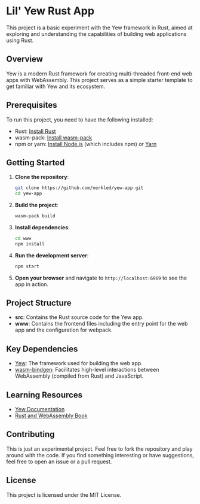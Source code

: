 # Lil' Yew Rust App

This project is a basic experiment with the Yew framework in Rust, aimed at exploring and understanding the capabilities of building web applications using Rust.

## Overview

Yew is a modern Rust framework for creating multi-threaded front-end web apps with WebAssembly. This project serves as a simple starter template to get familiar with Yew and its ecosystem.

## Prerequisites

To run this project, you need to have the following installed:

- Rust: [Install Rust](https://www.rust-lang.org/tools/install)
- wasm-pack: [Install wasm-pack](https://rustwasm.github.io/wasm-pack/installer/)
- npm or yarn: [Install Node.js](https://nodejs.org/) (which includes npm) or [Yarn](https://yarnpkg.com/getting-started/install)

## Getting Started

1. **Clone the repository**:
    ```sh
    git clone https://github.com/nerkled/yew-app.git
    cd yew-app
    ```

2. **Build the project**:
    ```sh
    wasm-pack build
    ```

3. **Install dependencies**:
    ```sh
    cd www
    npm install
    ```

4. **Run the development server**:
    ```sh
    npm start
    ```

5. **Open your browser** and navigate to `http://localhost:6969` to see the app in action.

## Project Structure

- **src**: Contains the Rust source code for the Yew app.
- **www**: Contains the frontend files including the entry point for the web app and the configuration for webpack.

## Key Dependencies

- [Yew](https://yew.rs/docs/getting-started/introduction): The framework used for building the web app.
- [wasm-bindgen](https://rustwasm.github.io/wasm-bindgen/): Facilitates high-level interactions between WebAssembly (compiled from Rust) and JavaScript.

## Learning Resources

- [Yew Documentation](https://yew.rs/docs/getting-started/introduction)
- [Rust and WebAssembly Book](https://rustwasm.github.io/docs/book/)

## Contributing

This is just an experimental project. Feel free to fork the repository and play around with the code. If you find something interesting or have suggestions, feel free to open an issue or a pull request.

## License

This project is licensed under the MIT License.

